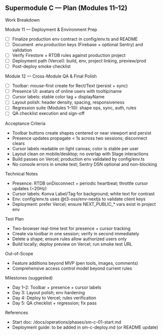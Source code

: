 ## Supermodule C — Plan (Modules 11–12)

Work Breakdown

Module 11 — Deployment & Environment Prep
- [ ] Finalize production env contract in config/env.ts and README
- [ ] Document .env.production keys (Firebase + optional Sentry) and validation
- [ ] Verify Firestore + RTDB rules against production project
- [ ] Deployment path (Vercel): build, env, project linking, preview/prod
- [ ] Post-deploy smoke checklist

Module 12 — Cross-Module QA & Final Polish
- [ ] Toolbar: mouse-first create for Rect/Text (persist + sync)
- [ ] Presence UI: avatars of online users with tooltip/name
- [ ] Cursor labels: stable color tag + displayName
- [ ] Layout polish: header density, spacing, responsiveness
- [ ] Regression suite (Modules 1–10): shape ops, sync, auth, rules
- [ ] QA checklist execution and sign-off

Acceptance Criteria
- Toolbar buttons create shapes centered or near viewport and persist
- Presence updates propagate < 1s across two sessions; disconnect clears
- Cursor labels readable on light canvas; color is stable per user
- Layout clean on mobile/desktop; no overlap with Stage interactions
- Build passes on Vercel; production env validated by config/env.ts
- No console errors in smoke test; Sentry DSN optional and non-blocking

Technical Notes
- Presence: RTDB onDisconnect + periodic heartbeat; throttle cursor updates (~20Hz)
- Cursor labels: Konva Label/Tag for background; white text for contrast
- Env: config/env.ts uses @t3-oss/env-nextjs to validate client keys
- Deployment: prefer Vercel; ensure NEXT_PUBLIC_* vars exist in project env

Test Plan
- Two-browser real-time test for presence + cursor tracking
- Create via toolbar in one session; verify in second immediately
- Delete a shape; ensure rules allow authorized users only
- Build locally; deploy preview on Vercel; run smoke test URL

Out-of-Scope
- Feature additions beyond MVP (pen tools, images, comments)
- Comprehensive access control model beyond current rules

Milestones (suggested)
- Day 1–2: Toolbar + presence + cursor labels
- Day 3: Layout polish; env hardening
- Day 4: Deploy to Vercel; rules verification
- Day 5: QA checklist + regression; fix pass

References
- Start doc: /docs/operations/phases/sm-c-01-start.md
- Deployment guide: to be added in sm-c-deploy.md (or README update)


